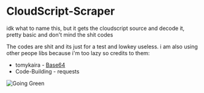 # CloudScript-Scraper
idk what to name this, but it gets the cloudscript source and decode it, pretty basic and don't mind the shit codes

The codes are shit and its just for a test
and lowkey useless. i am also using other peope libs because i'm too lazy so credits to them:
- tomykaira - <a href="https://gist.github.com/tomykaira/f0fd86b6c73063283afe550bc5d77594">Base64</a>
- Code-Building - requests

<img alt="Going Green" src="https://img.shields.io/badge/Working as of: - 3/27/2021-0078D6?style=for-the-badge&color=green"/>
